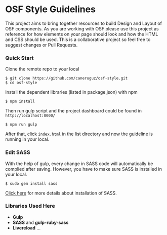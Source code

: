 OSF Style Guidelines
=========

This project aims to bring together resources to build Design and Layout of OSF components. As you are working with OSF please use this project as reference for how elements on your page should look and how the HTML and CSS should be used. This is a collaborative project so feel free to suggest changes or Pull Requests.
### Quick Start
Clone the remote repo to your local

    $ git clone https://github.com/caneruguz/osf-style.git
    $ cd osf-style
Install the dependent libraries (listed in package.json) with npm

    $ npm install
Then run gulp script and the project dashboard could be found in `http://localhost:8000/`

    $ npm run gulp
After that, click `index.html` in the list directory and now the guideline is running in your local.

### Edit SASS
With the help of gulp, every change in SASS code will automatically be complied after saving. However, you have to make sure SASS is installed in your local. 

    $ sudo gem install sass
[Click here](http://sass-lang.com/install) for more details about installation of SASS. 


### Libraries Used Here
- **Gulp**
- **SASS** and **gulp-ruby-sass**
- **Livereload**
...




